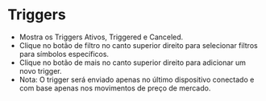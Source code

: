 # **Triggers**

- Mostra os Triggers Ativos, Triggered e Canceled.
- Clique no botão de filtro no canto superior direito para selecionar filtros para símbolos específicos.
- Clique no botão de mais no canto superior direito para adicionar um novo trigger.
- Nota: O trigger será enviado apenas no último dispositivo conectado e com base apenas nos movimentos de preço de mercado.